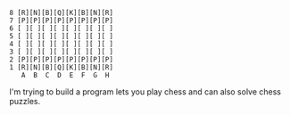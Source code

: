 ```
8 [R][N][B][Q][K][B][N][R]  
7 [P][P][P][P][P][P][P][P]  
6 [ ][ ][ ][ ][ ][ ][ ][ ]  
5 [ ][ ][ ][ ][ ][ ][ ][ ]  
4 [ ][ ][ ][ ][ ][ ][ ][ ]  
3 [ ][ ][ ][ ][ ][ ][ ][ ]  
2 [P][P][P][P][P][P][P][P]  
1 [R][N][B][Q][K][B][N][R]  
   A  B  C  D  E  F  G  H    
```

I'm trying to build a program lets you play chess and can also solve chess puzzles.
